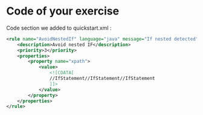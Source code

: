 # Code of your exercise

Code section we added to quickstart.xml :
```xml
<rule name="AvoidNestedIf" language="java" message="If nested detected" class="net.sourceforge.pmd.lang.rule.XPathRule">
    <description>Avoid nested IF</description>
    <priority>3</priority>
    <properties>
        <property name="xpath">
            <value>
                <![CDATA[
                //IfStatement//IfStatement//IfStatement
                ]]>
            </value>
        </property>
    </properties>
</rule>
```

